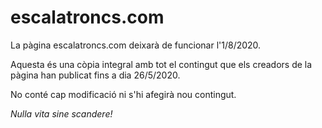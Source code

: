 # escalatroncs.com

La pàgina escalatroncs.com deixarà de funcionar l'1/8/2020.

Aquesta és una còpia integral amb tot el contingut que els creadors de la pàgina han publicat fins a dia 26/5/2020.

No conté cap modificació ni s'hi afegirà nou contingut. 

*Nulla vita sine scandere!*
